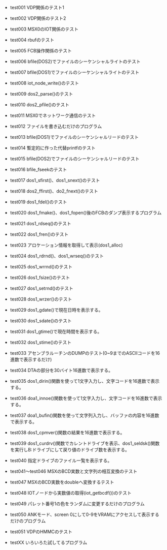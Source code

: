 - test001
    VDP関係のテスト1
- test002
    VDP関係のテスト2
- test003
    MSX0のIOT関係のテスト
- test004
    rbufのテスト
- test005
    FCB操作関係のテスト
- test006
    bfile(DOS2)でファイルのシーケンシャルライトのテスト
- test007
    bfile(DOS1)でファイルのシーケンシャルライトのテスト
- test008
    iot_node_write()のテスト
- test009
    dos2_parse()のテスト
- test010
    dos2_pfile()のテスト
- test011
    MSX0でネットワーク通信のテスト
- test012
    ファイルを書き込むだけのプログラム
- test013
    bfile(DOS1)でファイルのシーケンシャルリードのテスト
- test014
    暫定的に作った代替printfのテスト
- test015
    bfile(DOS2)でファイルのシーケンシャルリードのテスト
- test016
    bfile_fseekのテスト
- test017
    dos1_sfirst()、dos1_snext()のテスト
- test018
    dos2_ffirst()、do2_fnext()のテスト
- test019
    dos1_fdel()のテスト
- test020
    dos1_fmake()、dos1_fopen()後のFCBのダンプ表示するプログラム
- test021
    dos1_rdseq()のテスト
- test022
    dos1_fren()のテスト
- test023
    アロケーション情報を取得して表示(dos1_alloc)
- test024
    dos1_rdrnd()、dos1_wrseq()のテスト
- test025
    dos1_wrrnd()のテスト
- test026
    dos1_fsize()のテスト
- test027
    dos1_setrnd()のテスト
- test028
    dos1_wrzer()のテスト
- test029
    dos1_gdate()で現在日時を表示する。
- test030
    dos1_sdate()のテスト
- test031
    dos1_gtime()で現在時間を表示する。
- test032
    dos1_stime()のテスト
- test033
    アセンブラルーチンのDUMPのテスト(0~9までのASCIIコードを16進数で表示するだけ)
- test034
    DTAの部分を30バイト16進数で表示する。
- test035
    dos1_dirin()関数を使って1文字入力し、文字コードを16進数で表示する。
- test036
    doa1_innoe()関数を使って1文字入力し、文字コードを16進数で表示する。
- test037
    doa1_bufin()関数を使って文字列入力し、バッファの内容を16進数で表示する。
- test038
    dos1_cpmver()関数の結果を16進数で表示する。
- test039
    dos1_curdrv()関数でカレントドライブを表示、dos1_seldsk()関数を実行しB:ドライブにして戻り値のドライブ数を表示する。
- test040
    指定ドライブのファイル一覧を表示する。
- test041〜test046
    MSXのBCD実数と文字列の相互変換のテスト
- test047
    MSXのBCD実数をdoubleへ変換するテスト    
- test048
    IOTノードから実数値の取得(iot_getbcdf())のテスト
- test049
    パレット番号1の色をランダムに変更するだけのプログラム
- test050
    ANKモード、screen 0にして0-9をVRAMにアクセスして表示するだけのプログラム
- test051
    VDPのHMMCのテスト

- testXX
    いろいろた試してるプログラム